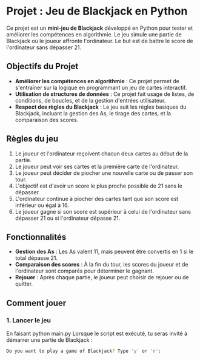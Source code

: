 # Projet : Jeu de Blackjack en Python

Ce projet est un **mini-jeu de Blackjack** développé en Python pour tester et améliorer les compétences en algorithmie. Le jeu simule une partie de Blackjack où le joueur affronte l'ordinateur. Le but est de battre le score de l'ordinateur sans dépasser 21.

## Objectifs du Projet

- **Améliorer les compétences en algorithmie** : Ce projet permet de s'entraîner sur la logique en programmant un jeu de cartes interactif.
- **Utilisation de structures de données** : Ce projet fait usage de listes, de conditions, de boucles, et de la gestion d'entrées utilisateur.
- **Respect des règles du Blackjack** : Le jeu suit les règles basiques du Blackjack, incluant la gestion des As, le tirage des cartes, et la comparaison des scores.

## Règles du jeu

1. Le joueur et l'ordinateur reçoivent chacun deux cartes au début de la partie.
2. Le joueur peut voir ses cartes et la première carte de l'ordinateur.
3. Le joueur peut décider de piocher une nouvelle carte ou de passer son tour.
4. L'objectif est d'avoir un score le plus proche possible de 21 sans le dépasser.
5. L'ordinateur continue à piocher des cartes tant que son score est inférieur ou égal à 16.
6. Le joueur gagne si son score est supérieur à celui de l'ordinateur sans dépasser 21 ou si l'ordinateur dépasse 21.

## Fonctionnalités

- **Gestion des As** : Les As valent 11, mais peuvent être convertis en 1 si le total dépasse 21.
- **Comparaison des scores** : À la fin du tour, les scores du joueur et de l'ordinateur sont comparés pour déterminer le gagnant.
- **Rejouer** : Après chaque partie, le joueur peut choisir de rejouer ou de quitter.

## Comment jouer

### 1. Lancer le jeu

En faisant python main.py
Lorsque le script est exécuté, tu seras invité à démarrer une partie de Blackjack :

```bash
Do you want to play a game of Blackjack? Type 'y' or 'n':
